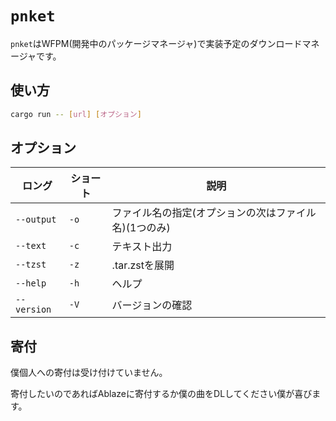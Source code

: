 # `pnket`

`pnket`はWFPM(開発中のパッケージマネージャ)で実装予定のダウンロードマネージャです。

## 使い方
```sh
cargo run -- [url] [オプション]
```

## オプション
|ロング|ショート|説明|
|---|---|---|
|`--output`|`-o`|ファイル名の指定(オプションの次はファイル名)(1つのみ)|
|`--text`|`-c`|テキスト出力|
|`--tzst`|`-z`|.tar.zstを展開|
|`--help`|`-h`|ヘルプ|
|`--version`|`-V`|バージョンの確認|

## 寄付
僕個人への寄付は受け付けていません。

寄付したいのであればAblazeに寄付するか僕の曲をDLしてください僕が喜びます。
